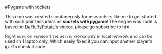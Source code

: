 #Pygame with sockets

This repo was created spontaneously for researchers like me to get started with such pointless ideas as **sockets with pygame**!
The engine was code is based on [DaFluffyPotato's]() videos, please go subscribe to him.

Right now, on version 1 the server works only in local network and can be used on 1 laptop only. Which easily fixed if you can input another player's ip. Go check it code.
